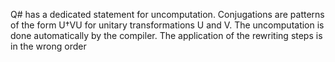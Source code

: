 Q# has a dedicated statement for uncomputation. Conjugations are patterns of the form U†VU for unitary transformations U and V. The uncomputation is done automatically by the compiler. The application of the rewriting steps is in the wrong order